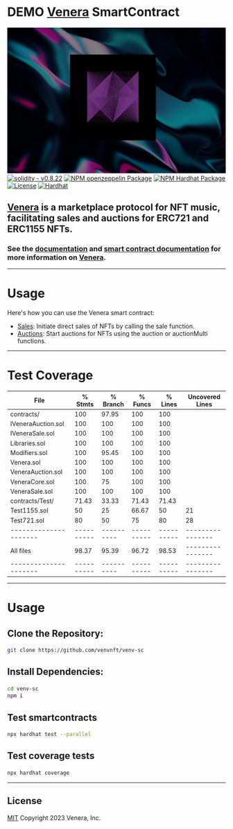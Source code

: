 # DEMO [Venera](https://venvnft.github.io/venvpage) SmartContract
![Venera](.gitbook/assets/1.jpeg)
[![solidity - v0.8.22](https://img.shields.io/static/v1?label=solidity&message=v0.8.22&color=black&logo=solidity)](https://docs.soliditylang.org/en/v0.8.22/) [![NPM openzeppelin Package](https://img.shields.io/badge/@openzeppelin-5.0.1-black?logo=openzeppelin)](https://www.npmjs.org/package/@openzeppelin) [![NPM Hardhat Package](https://img.shields.io/badge/hardhat-2.19.2-black?logo=hardhat)](https://hardhat.org/) [![License](https://img.shields.io/badge/License-MIT-black.svg)]() [![Hardhat](https://img.shields.io/badge/Built%20with-Hardhat-FFDB1C.svg)](https://hardhat.org/)
## [Venera](https://venvnft.github.io/venvpage) is a marketplace protocol for NFT music, facilitating sales and auctions for ERC721 and ERC1155 NFTs. 

### See the [documentation](https://venera-1.gitbook.io/venera-1/) and [smart contract documentation](https://venera-1.gitbook.io/venera-smartcontract/) for more information on [Venera](https://venvnft.github.io/venvpage).
---
# Usage
 Here's how you can use the Venera smart contract:
- [Sales](contracts/VeneraSale.sol): Initiate direct sales of NFTs by calling the sale function.
- [Auctions](contracts/VeneraAuction.sol): Start auctions for NFTs using the auction or auctionMulti functions.
---
# Test Coverage

File                 |  % Stmts | % Branch |  % Funcs |  % Lines |Uncovered Lines |
---------------------|----------|----------|----------|----------|----------------|
 contracts/          |      100 |    97.95 |      100 |      100 |                |
  IVeneraAuction.sol |      100 |      100 |      100 |      100 |                |
  IVeneraSale.sol    |      100 |      100 |      100 |      100 |                |
  Libraries.sol      |      100 |      100 |      100 |      100 |                |
  Modifiers.sol      |      100 |    95.45 |      100 |      100 |                |
  Venera.sol         |      100 |      100 |      100 |      100 |                |
  VeneraAuction.sol  |      100 |      100 |      100 |      100 |                |
  VeneraCore.sol     |      100 |       75 |      100 |      100 |                |
  VeneraSale.sol     |      100 |      100 |      100 |      100 |                |
 contracts/Test/     |    71.43 |    33.33 |    71.43 |    71.43 |                |
  Test1155.sol       |       50 |       25 |    66.67 |       50 |             21 |
  Test721.sol        |       80 |       50 |       75 |       80 |             28 |
---------------------|----------|----------|----------|----------|----------------|
All files            |    98.37 |    95.39 |    96.72 |    98.53 |----------------|
---------------------|----------|----------|----------|----------|----------------|
---
# Usage
## Clone the Repository:
```sh
git clone https://github.com/venvnft/venv-sc
```
## Install Dependencies:
```sh
cd venv-sc
npm i
```
## Test smartcontracts
```sh
npx hardhat test --parallel
```
## Test coverage tests
```sh
npx hardhat coverage
```
---
## License

[MIT](LICENSE) Copyright 2023 Venera, Inc.
